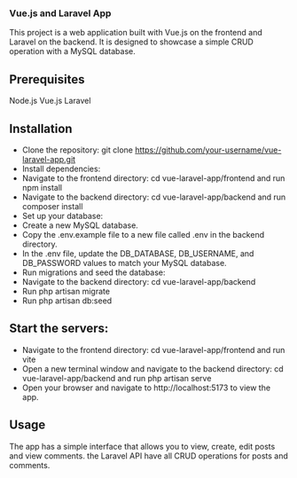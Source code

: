 ### Vue.js and Laravel App
This project is a web application built with Vue.js on the frontend and Laravel on the backend. It is designed to showcase a simple CRUD operation with a MySQL database.

## Prerequisites
Node.js
Vue.js
Laravel
## Installation
 - Clone the repository: git clone https://github.com/your-username/vue-laravel-app.git
 - Install dependencies:
 - Navigate to the frontend directory: cd vue-laravel-app/frontend and run npm install
 - Navigate to the backend directory: cd vue-laravel-app/backend and run composer install
 - Set up your database:
 - Create a new MySQL database.
 - Copy the .env.example file to a new file called .env in the backend directory.
 - In the .env file, update the DB_DATABASE, DB_USERNAME, and DB_PASSWORD values to match your MySQL database.
 - Run migrations and seed the database:
 - Navigate to the backend directory: cd vue-laravel-app/backend
 - Run php artisan migrate
 - Run php artisan db:seed
## Start the servers:
 - Navigate to the frontend directory: cd vue-laravel-app/frontend and run vite
 - Open a new terminal window and navigate to the backend directory: cd vue-laravel-app/backend and run php artisan serve
 - Open your browser and navigate to http://localhost:5173 to view the app.
## Usage
The app has a simple interface that allows you to view, create, edit posts and view comments. the Laravel API have all CRUD operations for posts and comments.